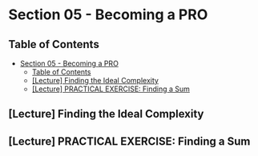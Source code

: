 # Section 05 - Becoming a PRO

## Table of Contents

- [Section 05 - Becoming a PRO](#section-05---becoming-a-pro)
  - [Table of Contents](#table-of-contents)
  - [[Lecture] Finding the Ideal Complexity](#lecture-finding-the-ideal-complexity)
  - [[Lecture] PRACTICAL EXERCISE: Finding a Sum](#lecture-practical-exercise-finding-a-sum)

## [Lecture] Finding the Ideal Complexity

## [Lecture] PRACTICAL EXERCISE: Finding a Sum
